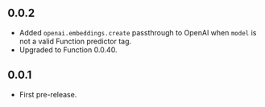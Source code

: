## 0.0.2
+ Added `openai.embeddings.create` passthrough to OpenAI when `model` is not a valid Function predictor tag.
+ Upgraded to Function 0.0.40.

## 0.0.1
+ First pre-release.